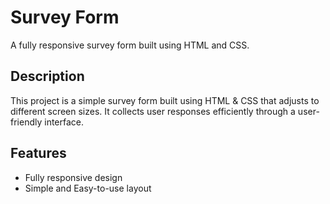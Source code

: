 # Survey Form

A fully responsive survey form built using HTML and CSS.

## Description

This project is a simple survey form built using HTML & CSS that adjusts to different screen sizes. It collects user responses efficiently through a user-friendly interface.

## Features

- Fully responsive design
- Simple and Easy-to-use layout

